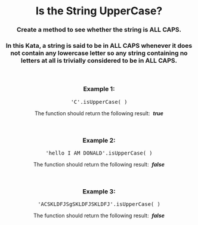 <div align = 'center'>

# Is the String UpperCase?

</div>

<div align = 'center'>

<h3>Create a method to see whether the string is ALL CAPS.</h3>

<h3>In this Kata, a string is said to be in ALL CAPS whenever it does not contain any lowercase letter so any string containing no letters at all is trivially considered to be in ALL CAPS.</h3>

<br>

<h3>Example 1:</h3>

<pre>'C'.isUpperCase(&nbsp;)</pre>

<p>The function should return the following result: &nbsp;<strong><em>true</em></strong></p>

<br>

<h3>Example 2:</h3>

<pre>'hello I AM DONALD'.isUpperCase(&nbsp;)</pre>

<p>The function should return the following result: &nbsp;<strong><em>false</em></strong></p>

<br>

<h3>Example 3:</h3>

<pre>'ACSKLDFJSgSKLDFJSKLDFJ'.isUpperCase(&nbsp;)</pre>

<p>The function should return the following result: &nbsp;<strong><em>false</em></strong></p>

</div>

